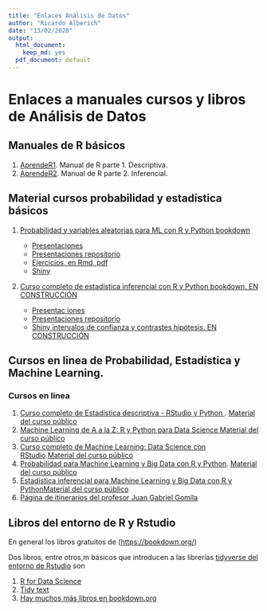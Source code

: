 ```yaml
---
title: "Enlaces Análisis de Datos"
author: "Ricardo Alberich"
date: "13/02/2020"
output:
  html_document:
    keep_md: yes
  pdf_document: default
---
```





# Enlaces  a manuales cursos y libros de Análisis de Datos

## Manuales de R básicos

1. [AprendeR1](https://aprender-uib.github.io/AprendeR1/). Manual de R parte 1. Descriptiva.
2. [AprendeR2](https://aprender-uib.github.io/AprendeR2/).  Manual de R parte 2. Inferencial.

## Material cursos probabilidad y estadística básicos

1. [Probabilidad y variables aleatorias para ML con R y Python bookdown](https://joanby.github.io/bookdown-probabilidad)
    + [Presentaciones](https://joanby.github.io/probabilidad)
    + [Presentaciones repositorio](https://github.com/joanby/probabilidad)
    + [Ejercicios, en Rmd, pdf ](https://github.com/joanby/probabilidad/tree/master/ejercicios)
    + [Shiny](https://joanby.shinyapps.io/DistribucionesNotables/)

2. [Curso completo de estadística inferencial con R y Python bookdown. EN CONSTRUCCIÓN](https://joanby.github.io/bookdown-estadistica-inferencial)
    + [Presentac iones](https://joanby.github.io/estadistica-inferencial)
    + [Presentaciones repositorio](https://github.com/joanby/estadistica-inferencial)
    + [Shiny intervalos de confianza y contrastes hipótesis. EN CONSTRUCCIÓN](https://joanby.shinyapps.io/contrastes-hipotesis/)



## Cursos en linea de Probabilidad, Estadística y  Machine Learning.


### Cursos en linea

1. [Curso completo de Estadística descriptiva - RStudio y Python ](https://www.udemy.com/course/estadistica-descriptiva/). [Material del curso público](https://github.com/joanby/r-basic)
2. [Machine Learning de A a la Z: R y Python para Data Science ](https://www.udemy.com/course/machinelearning-es/)[Material del curso público](https://github.com/joanby/machinelearning-az)
3. [Curso completo de Machine Learning: Data Science con RStudio](https://www.udemy.com/course/r-data-science/).[Material del curso público](https://github.com/joanby/r-course)
4. [Probabilidad para Machine Learning y Big Data con R y Python](https://www.udemy.com/course/probabilidad-y-variables-aleatorias-para-ml-con-r-y-python/). [Material del curso público](https://github.com/joanby/probabilidad)
5. [Estadistica inferencial para Machine Learning y Big Data con R y Python](https://www.udemy.com/course/estadisticainferencial/)[Material del curso público](https://github.com/joanby/estadistica-inferencial)
6. [Página de itinerarios del profesor Juan Gabriel Gomila](https://frogames.es/rutas-de-aprendizaje/)



## Libros del entorno de R y Rstudio

En general los libros gratuitos de (https://bookdown.org/)

Dos libros, entre otros,m  básicos que introducen a las librerías 
[tidyverse del entorno de Rstudio](https://rstudio.com/)  son 

1. [R for Data Science](https://r4ds.had.co.nz/)
2. [Tidy text](https://www.tidytextmining.com/)
3. [Hay muchos más libros  en bookdown.org](https://bookdown.org)

